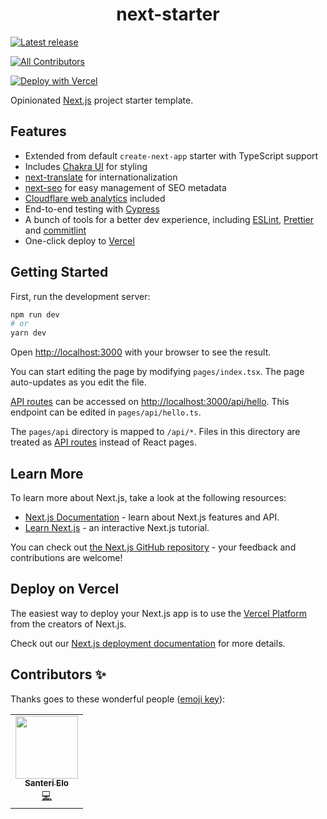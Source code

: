 <h1 align="center">next-starter</h1>

[![Latest release](https://img.shields.io/github/v/release/iffa/next-starter?style=flat-square)](#)

<!-- ALL-CONTRIBUTORS-BADGE:START - Do not remove or modify this section -->

[![All Contributors](https://img.shields.io/badge/all_contributors-1-orange.svg?style=flat-square)](#contributors)

<!-- ALL-CONTRIBUTORS-BADGE:END -->

[![Deploy with Vercel](https://vercel.com/button)](https://vercel.com/new/git/external?repository-url=https://github.com/iffa/next-starter)

Opinionated [Next.js](https://nextjs.org/) project starter template.

## Features

- Extended from default `create-next-app` starter with TypeScript support
- Includes [Chakra UI](https://chakra-ui.com/) for styling
- [next-translate](https://github.com/vinissimus/next-translate) for internationalization
- [next-seo](https://github.com/garmeeh/next-seo) for easy management of SEO metadata
- [Cloudflare web analytics](https://www.cloudflare.com/web-analytics/) included
- End-to-end testing with [Cypress](https://www.cypress.io/)
- A bunch of tools for a better dev experience, including [ESLint](https://eslint.org/), [Prettier](https://prettier.io/) and [commitlint](https://commitlint.js.org)
- One-click deploy to [Vercel](https://vercel.com)

## Getting Started

First, run the development server:

```bash
npm run dev
# or
yarn dev
```

Open [http://localhost:3000](http://localhost:3000) with your browser to see the result.

You can start editing the page by modifying `pages/index.tsx`. The page auto-updates as you edit the file.

[API routes](https://nextjs.org/docs/api-routes/introduction) can be accessed on [http://localhost:3000/api/hello](http://localhost:3000/api/hello). This endpoint can be edited in `pages/api/hello.ts`.

The `pages/api` directory is mapped to `/api/*`. Files in this directory are treated as [API routes](https://nextjs.org/docs/api-routes/introduction) instead of React pages.

## Learn More

To learn more about Next.js, take a look at the following resources:

- [Next.js Documentation](https://nextjs.org/docs) - learn about Next.js features and API.
- [Learn Next.js](https://nextjs.org/learn) - an interactive Next.js tutorial.

You can check out [the Next.js GitHub repository](https://github.com/vercel/next.js/) - your feedback and contributions are welcome!

## Deploy on Vercel

The easiest way to deploy your Next.js app is to use the [Vercel Platform](https://vercel.com/new/git/external?repository-url=https://github.com/iffa/next-starter) from the creators of Next.js.

Check out our [Next.js deployment documentation](https://nextjs.org/docs/deployment) for more details.

## Contributors ✨

Thanks goes to these wonderful people ([emoji key](https://allcontributors.org/docs/en/emoji-key)):

<!-- ALL-CONTRIBUTORS-LIST:START - Do not remove or modify this section -->
<!-- prettier-ignore-start -->
<!-- markdownlint-disable -->
<table>
  <tr>
    <td align="center"><a href="https://iffa.dev"><img src="https://avatars.githubusercontent.com/u/759522?v=4?s=100" width="100px;" alt=""/><br /><sub><b>Santeri Elo</b></sub></a><br /><a href="https://github.com/iffa/next-starter/commits?author=iffa" title="Code">💻</a></td>
  </tr>
</table>

<!-- markdownlint-restore -->
<!-- prettier-ignore-end -->

<!-- ALL-CONTRIBUTORS-LIST:END -->
